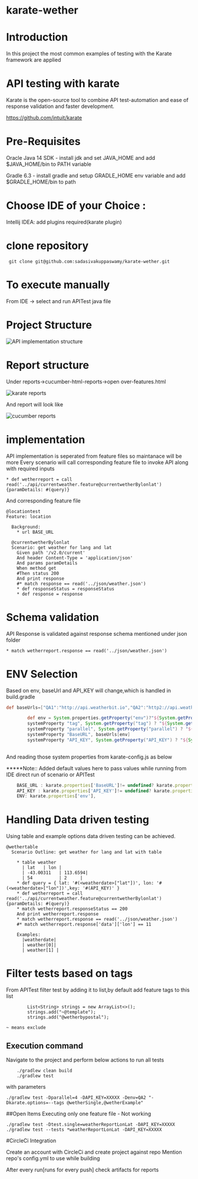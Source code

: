 # karate-wether
# Introduction
In this project the most common examples of testing with the Karate framework are applied
# API testing with karate
Karate is the  open-source tool to combine API test-automation and ease of response validation and faster development.

https://github.com/intuit/karate

# Pre-Requisites

Oracle Java 14 SDK  - install jdk and set JAVA_HOME and add $JAVA_HOME/bin to PATH variable

Gradle 6.3 - install gradle and setup GRADLE_HOME env variable and add $GRADLE_HOME/bin  to path

# Choose IDE of your Choice :

Intellij IDEA: 
 add plugins required(karate plugin)

# clone repository 
`` 
git clone git@github.com:sadasivakuppaswamy/karate-wether.git
``
# To execute manually 
From IDE -> select and run APITest java file
# Project Structure
![API implementation structure](https://github.com/sadasivakuppaswamy/karate-wether/assets/10988106/d27aaa0b-3cac-4bb4-9208-f8683643d8b0)


# Report structure
Under reports->cucumber-html-reports->open over-features.html

![karate reports](https://github.com/sadasivakuppaswamy/karate-wether/assets/10988106/30ba64a8-2349-4e9e-92c4-e7c9376219c9)

And report will look like

![cucumber reports](https://github.com/sadasivakuppaswamy/karate-wether/assets/10988106/e16d93da-cd59-4bcf-829c-9fb8e402a670)

# implementation
API implementation is seperated from feature files so maintanace will be more
Every scenario will call corresponding feature file to invoke API along with required inputs
```karate
* def wetherreport = call read('../api/currentweather.feature@currentwetherBylonlat') {paramDetails: #(query)}
```
And corresponding feature file
```karate
@locationtest
Feature: location

  Background:
    * url BASE_URL

  @currentwetherBylonlat
  Scenario: get weather for lang and lat
    Given path '/v2.0/current'
    And header Content-Type = 'application/json'
    And params paramDetails
    When method get
    #Then status 200
    And print response
    #* match response == read('../json/weather.json')
    * def responseStatus = responseStatus
    * def response = response
```
# Schema validation
API Response is validated against response schema mentioned under json folder
```karate
* match wetherreport.response == read('../json/weather.json')
```

# ENV Selection
Based on env, baseUrl and API_KEY will change,which is handled in build.gradle
```groovy
def baseUrls=["QA1":"http://api.weatherbit.io","QA2":"http2://api.weatherbit.io"]
```
```groovy
        def env = System.properties.getProperty("env")?"${System.getProperty("env")}" : "QA1"
        systemProperty "tag", System.getProperty("tag") ? "${System.getProperty("tag")}" : ""
        systemProperty "parallel", System.getProperty("parallel") ? "${System.getProperty("parallel")}" : "1"
        systemProperty "BaseURL", baseUrls[env]
        systemProperty "API_KEY", System.getProperty("API_KEY") ? "${System.getProperty("API_KEY")}" : "XXXXXXX"
        
```
And reading those system properties from karate-config.js as below

*****Note:: Added default values here to pass values while running from IDE direct run of scenario or APITest

```js
    BASE_URL : karate.properties['BaseURL']!= undefined? karate.properties['BaseURL']:"http://api.weatherbit.io",
    API_KEY : karate.properties['API_KEY']!= undefined? karate.properties['API_KEY']:"XXXXX",
    ENV: karate.properties['env'],


```
# Handling Data driven testing
Using table and example options data driven testing can be achieved.
```karate
@wethertable
  Scenario Outline: get weather for lang and lat with table

    * table weather
      | lat   | lon |
      | -43.00311   | 113.6594|
      | 54          | 2     |
    * def query = { lat: '#(<weatherdate>["lat"])', lon: '#(<weatherdate>["lon"])',key: '#(API_KEY)' }
    * def wetherreport = call read('../api/currentweather.feature@currentwetherBylonlat') {paramDetails: #(query)}
    * match wetherreport.responseStatus == 200
    And print wetherreport.response
    * match wetherreport.response == read('../json/weather.json')
    #* match wetherreport.response['data']['lon'] == 11

    Examples:
      |weatherdate|
      | weather[0]|
      | weather[1] |
```
# Filter tests based on tags
From APITest filter test by adding it to list,by default add feature tags to this list
```
        List<String> strings = new ArrayList<>();
        strings.add("~@template");
        strings.add("@wetherbypostal");
```
`
   ~ means exclude
`
## Execution command
Navigate to the project and perform below actions to run all tests
```
    ./gradlew clean build
    ./gradlew test
```
with parameters
```gitexclude
./gradlew test -Dparallel=4 -DAPI_KEY=XXXXX -Denv=QA2 "-Dkarate.options=--tags @wetherSingle,@wetherExample"

```

##Open Items
Executing only one feature file - Not working
```
./gradlew test -Dtest.single=weatherReportLonLat -DAPI_KEY=XXXXX
./gradlew test --tests *weatherReportLonLat -DAPI_KEY=XXXXX
```
#CircleCi Integration

Create an account with CircleCi and create project against repo
Mention repo's config.yml to use while building

After every run[runs for every push] check artifacts for reports